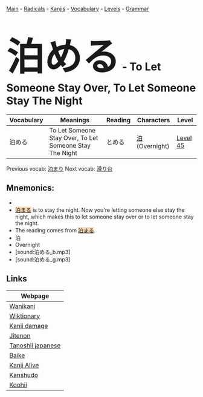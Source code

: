<style> bigfont {font-size: 100px}</style>
[Main](../README.md) -
[Radicals](../radicals.md) -
[Kanjis](../kanjis.md) -
[Vocabulary](../vocabulary.md) -
[Levels](../levels.md) -
[Grammar](../grammar.md)
# <bigfont> 泊める</bigfont> - To Let Someone Stay Over, To Let Someone Stay The Night 

| Vocabulary | Meanings | Reading | Characters | Level |
| --- | --- | --- | --- | --- |
| 泊める | To Let Someone Stay Over, To Let Someone Stay The Night | とめる |  [泊](../kanjis/泊.md) (Overnight) | [Level 45](../levels/wk_level45.md) |

Previous vocab: [泊まり](泊まり.md) Next vocab: [滑り台](滑り台.md) 

## Mnemonics:

* 
* <span style="background-color:#fed8b1"> [泊まる](https://jisho.org/search/泊まる)</span> is to stay the night. Now you're letting someone else stay the night, which makes this to let someone stay over or to let someone stay the night.
* The reading comes from <span style="background-color:#fed8b1"> [泊まる](https://jisho.org/search/泊まる)</span>.
* 泊
* Overnight
* [sound:泊める_b.mp3]
* [sound:泊める_g.mp3]


## Links 

| Webpage |
| --- |
| [Wanikani          ](https://www.wanikani.com/kanji/泊める) |
| [Wiktionary        ](https://en.wiktionary.org/wiki/泊める) |
| [Kanji damage      ](http://www.kanjidamage.com/kanji/search?utf8=✓&q=泊める) |
| [Jitenon           ](https://jitenon.com/kanji/泊める) |
| [Tanoshii japanese ](https://www.tanoshiijapanese.com/dictionary/kanji.cfm?k=泊める) |
| [Baike             ](https://baike.baidu.com/item/泊める) |
| [Kanji Alive       ](https://app.kanjialive.com/泊める) |
| [Kanshudo          ](https://www.kanshudo.com/searchmn?q=泊める) |
| [Koohii            ](https://kanji.koohii.com/study/kanji/泊める) |
